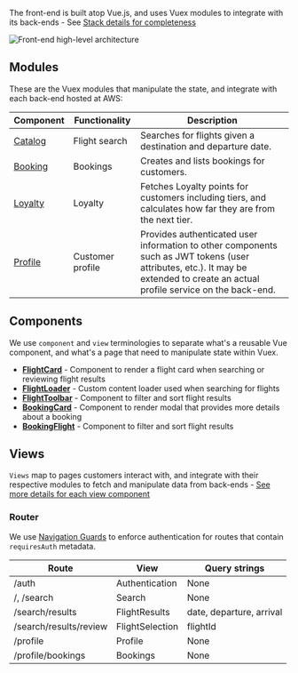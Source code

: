 
The front-end is built atop Vue.js, and uses Vuex modules to integrate with its back-ends - See [Stack details for completeness](../../README.md#Stack)

![Front-end high-level architecture](../../media/prototype-frontend.png)

## Modules

These are the Vuex modules that manipulate the state, and integrate with each back-end hosted at AWS:

Component | Functionality | Description
------------------------------------------------- | ------------------------------------------------- | ---------------------------------------------------------------------------------
[Catalog](./store/catalog/README.md) | Flight search | Searches for flights given a destination and departure date.
[Booking](./store/booking/README.md) | Bookings | Creates and lists bookings for customers.
[Loyalty](./store/loyalty/README.md) | Loyalty | Fetches Loyalty points for customers including tiers, and calculates how far they are from the next tier.
[Profile](./store/profile/README.md) | Customer profile | Provides authenticated user information to other components such as JWT tokens (user attributes, etc.). It may be extended to create an actual profile service on the back-end.

## Components

We use `component` and `view` terminologies to separate what's a reusable Vue component, and what's a page that need to manipulate state within Vuex.

* **[FlightCard](./components/FlightCard.vue)** - Component to render a flight card when searching or reviewing flight results
* **[FlightLoader](./components/FlightLoader.vue)** - Custom content loader used when searching for flights
* **[FlightToolbar](./components/FlightToolbar.vue)** - Component to filter and sort flight results
* **[BookingCard](./components/BookingCard.vue)** - Component to render modal that provides more details about a booking
* **[BookingFlight](./components/BookingFlight.vue)** - Component to filter and sort flight results

## Views

`Views` map to pages customers interact with, and integrate with their respective modules to fetch and manipulate data from back-ends - [See more details for each view component](./views/README.md)

### Router

We use [Navigation Guards](https://router.vuejs.org/guide/advanced/navigation-guards.html) to enforce authentication for routes that contain `requiresAuth` metadata.

Route | View | Query strings
-------------------------------------- | ------------------------------------------ | ------------------------------------------
/auth | Authentication | None
/, /search | Search | None
/search/results | FlightResults | date, departure, arrival
/search/results/review | FlightSelection | flightId
/profile | Profile | None
/profile/bookings | Bookings | None

